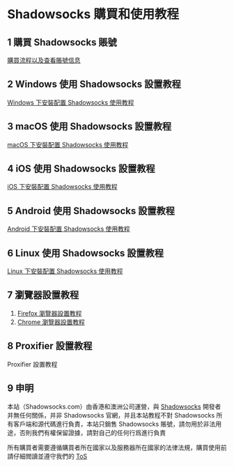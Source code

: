 # Shadowsocks 購買和使用教程

## 1 購買 Shadowsocks 賬號

[購買流程以及查看賬號信息](https://github.com/Shadowsocks-Wiki/shadowsocks/blob/master/1-buy-shadowsocks.md)

## 2 Windows 使用 Shadowsocks 設置教程

[Windows 下安裝配置 Shadowsocks 使用教程](https://github.com/Shadowsocks-Wiki/shadowsocks/blob/master/2-windows-settings.md)

## 3 macOS 使用 Shadowsocks 設置教程

[macOS 下安裝配置 Shadowsocks 使用教程](https://github.com/Shadowsocks-Wiki/shadowsocks/blob/master/3-macos-settings.md)

## 4 iOS 使用 Shadowsocks 設置教程

[iOS 下安裝配置 Shadowsocks 使用教程](https://github.com/Shadowsocks-Wiki/shadowsocks/blob/master/4-ios-settings.md)

## 5 Android 使用 Shadowsocks 設置教程

[Android 下安裝配置 Shadowsocks 使用教程](https://github.com/Shadowsocks-Wiki/shadowsocks/blob/master/5-android-settings.md)

## 6 Linux 使用 Shadowsocks 設置教程

[Linux 下安裝配置 Shadowsocks 使用教程](https://github.com/Shadowsocks-Wiki/shadowsocks/blob/master/6-linux-settings.md)

## 7 瀏覽器設置教程

1. [Firefox 瀏覽器設置教程](https://github.com/Shadowsocks-Wiki/shadowsocks/blob/master/7-1-firefox-settings.md)
2. [Chrome 瀏覽器設置教程](https://github.com/Shadowsocks-Wiki/shadowsocks/blob/master/7-2-chrome-settings.md)

## 8 Proxifier 設置教程

Proxifier 設置教程

## 9 申明

本站（Shadowsocks.com）由香港和澳洲公司運營，與 [Shadowsocks](https://github.com/shadowsocks) 開發者并無任何關係，并非 Shadowsocks 官網，并且本站教程不對 Shadowsocks 所有客戶端和源代碼進行負責，本站只銷售 Shadowsocks 賬號，請勿用於非法用途，否則我們有權保留證據，請對自己的任何行爲進行負責

所有購買者需要遵循購買者所在國家以及服務器所在國家的法律法規，購買使用前請仔細閲讀並遵守我們的 [ToS](https://shadowsocks.com.au/tos.html)
